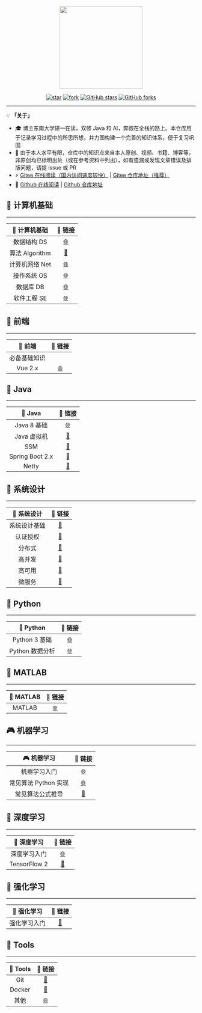 <br>
<br>

<p align="center">
    <img width="220px" src="https://gitee.com/veal98/images/raw/master/img/LogoMakr_7iKG43.png" >
</p>


<div align="center">

[![star](https://gitee.com/veal98/CS-Wiki/badge/star.svg?theme=dark)](https://gitee.com/veal98/CS-Wiki/stargazers)
[![fork](https://gitee.com/veal98/CS-Wiki/badge/fork.svg?theme=dark)](https://gitee.com/veal98/CS-Wiki/members)
[![GitHub stars](https://img.shields.io/github/stars/Veal98/CS-Wiki?logo=github)](https://github.com/Veal98/CS-Wiki/stargazers)
[![GitHub forks](https://img.shields.io/github/forks/Veal98/CS-Wiki?logo=github)](https://github.com/Veal98/CS-Wiki/network)

</div>

---

💡 **「关于」**

- 🎓 博主东南大学研一在读，双修 Java 和 AI，奔跑在全栈的路上。本仓库用于记录学习过程中的所思所想，并力图构建一个完善的知识体系，便于复习巩固
- 🙏 由于本人水平有限，仓库中的知识点来自本人原创、视频、书籍、博客等，非原创均已标明出处（或在参考资料中列出），如有遗漏或发现文章错误及排版问题，请提 issue 或 PR
- ⚡ [Gitee 在线阅读（国内访问速度较快）](https://veal98.gitee.io/cs-wiki) | [Gitee 仓库地址（推荐）](https://gitee.com/veal98/CS-Wiki)
- 🔮 [Github 在线阅读](https://veal98.github.io/CS-Wiki/) | [Github 仓库地址](https://github.com/Veal98/CS-Wiki)

## 📑 计算机基础

---

|  📑 计算机基础  |                            🔗 链接                            |
| :------------: | :----------------------------------------------------------: |
|  数据结构 DS   | [🌐](https://veal98.gitee.io/cs-wiki/#/README?id=数据结构-ds) |
| 算法 Algorithm | [💫](https://veal98.gitee.io/cs-wiki/#/README?id=%e7%ae%97%e6%b3%95-algorithm) |
| 计算机网络 Net | [🌐](https://veal98.gitee.io/cs-wiki/#/README?id=%e8%ae%a1%e7%ae%97%e6%9c%ba%e7%bd%91%e7%bb%9c-net) |
|  操作系统 OS   | [🌐](https://veal98.gitee.io/cs-wiki/#/README?id=%E6%93%8D%E4%BD%9C%E7%B3%BB%E7%BB%9F-os) |
|   数据库 DB    | [🌐](https://veal98.gitee.io/cs-wiki/#/README?id=%e6%95%b0%e6%8d%ae%e5%ba%93-db) |
|  软件工程 SE   | [🌐](https://veal98.gitee.io/cs-wiki/#/README?id=%e8%bd%af%e4%bb%b6%e5%b7%a5%e7%a8%8b-se) |

## 🎨 前端

---

|    🎨 前端    |                            🔗 链接                            |
| :----------: | :----------------------------------------------------------: |
| 必备基础知识 | [](https://veal98.gitee.io/cs-wiki/#/README?id=%e5%bf%85%e5%a4%87%e5%9f%ba%e7%a1%80%e7%9f%a5%e8%af%86) |
|   Vue 2.x    |   [🌐](https://veal98.gitee.io/cs-wiki/#/README?id=vue-2x)    |



## 🍵 Java

---

|     🍵 Java      |                            🔗 链接                            |
| :-------------: | :----------------------------------------------------------: |
|   Java 8 基础   | [🌐](https://veal98.gitee.io/cs-wiki/#/README?id=java-8-%e5%9f%ba%e7%a1%80) |
|   Java 虚拟机   | [💫](https://veal98.gitee.io/cs-wiki/#/README?id=java-%e8%99%9a%e6%8b%9f%e6%9c%ba) |
|       SSM       |     [💫](https://veal98.gitee.io/cs-wiki/#/README?id=ssm)     |
| Spring Boot 2.x | [💫](https://veal98.gitee.io/cs-wiki/#/README?id=spring-boot-2x) |
|      Netty      |    [💫](https://veal98.gitee.io/cs-wiki/#/README?id=netty)    |



## 👷 系统设计

---

|  👷 系统设计  |                            🔗 链接                            |
| :----------: | :----------------------------------------------------------: |
| 系统设计基础 | [💫](https://veal98.gitee.io/cs-wiki/#/README?id=%e7%b3%bb%e7%bb%9f%e8%ae%be%e8%ae%a1%e5%9f%ba%e7%a1%80) |
|   认证授权   | [💫](https://veal98.gitee.io/cs-wiki/#/README?id=%e8%ae%a4%e8%af%81%e6%8e%88%e6%9d%83) |
|    分布式    | [💫](https://veal98.gitee.io/cs-wiki/#/README?id=%e5%88%86%e5%b8%83%e5%bc%8f) |
|    高并发    | [💫](https://veal98.gitee.io/cs-wiki/#/README?id=%e9%ab%98%e5%b9%b6%e5%8f%91) |
|    高可用    | [💫](https://veal98.gitee.io/cs-wiki/#/README?id=%e9%ab%98%e5%8f%af%e7%94%a8) |
|    微服务    | [💫](https://veal98.gitee.io/cs-wiki/#/README?id=%e5%be%ae%e6%9c%8d%e5%8a%a1) |



## 🚀 Python

---

|    🚀 Python     |                            🔗 链接                            |
| :-------------: | :----------------------------------------------------------: |
|  Python 3 基础  | [🌐](https://veal98.gitee.io/cs-wiki/#/README?id=python-3-%e5%9f%ba%e7%a1%80) |
| Python 数据分析 | [🌐](https://veal98.gitee.io/cs-wiki/#/README?id=python-%e6%95%b0%e6%8d%ae%e5%88%86%e6%9e%90) |



## 🌋 MATLAB

---

| 🌋 MATLAB |                            🔗 链接                            |
| :------: | :----------------------------------------------------------: |
|  MATLAB  | [🌐](https://veal98.gitee.io/cs-wiki/#/README?id=%f0%9f%8c%8b-matlab) |



## 🎮 机器学习

---

|      🎮 机器学习      |                            🔗 链接                            |
| :------------------: | :----------------------------------------------------------: |
|     机器学习入门     | [🌐](https://veal98.gitee.io/cs-wiki/#/README?id=%e6%9c%ba%e5%99%a8%e5%ad%a6%e4%b9%a0%e5%85%a5%e9%97%a8) |
| 常见算法 Python 实现 | [🌐](https://veal98.gitee.io/cs-wiki/#/README?id=%e5%b8%b8%e8%a7%81%e7%ae%97%e6%b3%95-python-%e5%ae%9e%e7%8e%b0) |
|   常见算法公式推导   | [💫](https://veal98.gitee.io/cs-wiki/#/README?id=%e5%b8%b8%e8%a7%81%e7%ae%97%e6%b3%95%e5%85%ac%e5%bc%8f%e6%8e%a8%e5%af%bc) |



## 🌺 深度学习

---

|  🌺 深度学习  |                            🔗 链接                            |
| :----------: | :----------------------------------------------------------: |
| 深度学习入门 | [🌐](https://veal98.gitee.io/cs-wiki/#/README?id=%e6%b7%b1%e5%ba%a6%e5%ad%a6%e4%b9%a0%e5%85%a5%e9%97%a8) |
| TensorFlow 2 | [💫](https://veal98.gitee.io/cs-wiki/#/README?id=tensorflow-2) |



## 💊 强化学习

---

|  💊 强化学习  |                            🔗 链接                            |
| :----------: | :----------------------------------------------------------: |
| 强化学习入门 | [💫](https://veal98.gitee.io/cs-wiki/#/README?id=%e5%bc%ba%e5%8c%96%e5%ad%a6%e4%b9%a0%e5%85%a5%e9%97%a8) |



## 🔨 Tools

---

| 🔨 Tools |                         🔗 链接                          |
| :-----: | :-----------------------------------------------------: |
|   Git   |  [💫](https://veal98.gitee.io/cs-wiki/#/README?id=git)   |
| Docker  | [💫](https://veal98.gitee.io/cs-wiki/#/README?id=docker) |
|  其他   |  [🌐](https://veal98.gitee.io/cs-wiki/#/README?id=其他)  |

